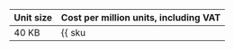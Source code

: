 | Unit size | Cost per million units, including VAT |
---|---
| 40 KB | {{ sku|KZT|yds.events.puts|pricingRate.2|string }} |